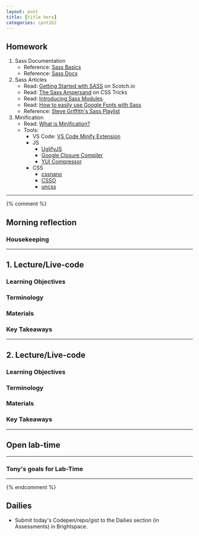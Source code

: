 ```yaml
---
layout: post
title: [title here]
categories: cpnt262
---
```


## Homework
1. Sass Documentation
    - Reference: [Sass Basics](https://sass-lang.com/guide)
    - Reference: [Sass Docs](https://sass-lang.com/documentation)
2. Sass Articles
    - Read: [Getting Started with SASS](https://scotch.io/tutorials/getting-started-with-sass) on Scotch.io
    - Read: [The Sass Ampersand](https://css-tricks.com/the-sass-ampersand/) on CSS Tricks
    - Read: [Introducing Sass Modules](https://css-tricks.com/introducing-sass-modules/)
    - Read: [How to easily use Google Fonts with Sass](https://www.developerdrive.com/how-to-easily-use-google-fonts-with-sass/)
    - Reference: [Steve Griffith's Sass Playlist](https://www.youtube.com/playlist?list=PLyuRouwmQCjlzPHwHOAIfIFXkf6J8Q_qy)
3. Minification
    - Read: [What is Minification?](https://blog.stackpath.com/glossary-minification/)
    - Tools: 
        - VS Code: [VS Code Minify Extension](https://marketplace.visualstudio.com/items?itemName=olback.es6-css-minify)
        - JS
            - [UglifyJS](https://github.com/mishoo/UglifyJS)
            - [Google Closure Compiler](https://developers.google.com/closure/compiler/)
            - [YUI Compressor](https://yui.github.io/yuicompressor/)
        - CSS
            - [cssnano](https://github.com/cssnano/cssnano)
            - [CSSO](https://github.com/css/csso)
            - [uncss](https://github.com/uncss/uncss)


---
{% comment %}

## Morning reflection
### Housekeeping

---

## 1. Lecture/Live-code
### Learning Objectives
### Terminology
### Materials
### Key Takeaways

---

## 2. Lecture/Live-code
### Learning Objectives
### Terminology
### Materials
### Key Takeaways

---

## Open lab-time

---

### Tony's goals for Lab-Time

---
{% endcomment %}

## Dailies
- Submit today's Codepen/repo/gist to the Dailies section (in Assessments) in Brightspace.